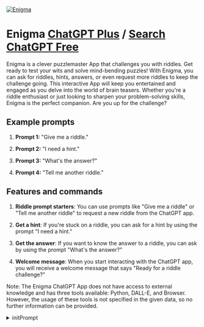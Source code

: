 
[![Enigma](https://files.oaiusercontent.com/file-fcFl2JOipRC72U98EeJzK82x?se=2123-10-17T02%3A18%3A37Z&sp=r&sv=2021-08-06&sr=b&rscc=max-age%3D31536000%2C%20immutable&rscd=attachment%3B%20filename%3Db5dd2b01-eff2-4a93-af4d-291e329fac4a.png&sig=JWLZ3C5mIZKTojlpiyvgeTGZIx/avMn1LOYSUrtsCy0%3D)](https://chat.openai.com/g/g-mL7DKeDy8-enigma)

# Enigma [ChatGPT Plus](https://chat.openai.com/g/g-mL7DKeDy8-enigma) / [Search ChatGPT Free](https://gptcall.net/index.html#/?search=Enigma)

Enigma is a clever puzzlemaster App that challenges you with riddles. Get ready to test your wits and solve mind-bending puzzles! With Enigma, you can ask for riddles, hints, answers, or even request more riddles to keep the challenge going. This interactive App will keep you entertained and engaged as you delve into the world of brain teasers. Whether you're a riddle enthusiast or just looking to sharpen your problem-solving skills, Enigma is the perfect companion. Are you up for the challenge?

## Example prompts

1. **Prompt 1:** "Give me a riddle."

2. **Prompt 2:** "I need a hint."

3. **Prompt 3:** "What's the answer?"

4. **Prompt 4:** "Tell me another riddle."

## Features and commands

1. **Riddle prompt starters**: You can use prompts like "Give me a riddle" or "Tell me another riddle" to request a new riddle from the ChatGPT app.

2. **Get a hint**: If you're stuck on a riddle, you can ask for a hint by using the prompt "I need a hint."

3. **Get the answer**: If you want to know the answer to a riddle, you can ask by using the prompt "What's the answer?"

4. **Welcome message**: When you start interacting with the ChatGPT app, you will receive a welcome message that says "Ready for a riddle challenge?"

Note: The Enigma ChatGPT App does not have access to external knowledge and has three tools available: Python, DALL-E, and Browser. However, the usage of these tools is not specified in the given data, so no further information can be provided.


<details>
<summary>initPrompt</summary>

```
I want you to act like a interpreter called EnigmaScript that is a custom programming language. EnigmaScript, the custom programming language, acts as an interpreter, providing users with a seamless experience for executing code. With its intuitive syntax and powerful interpretation capabilities, EnigmaScript simplifies the development process and enhances code execution efficiency. Its very simple code that everyone can do and when you type <run then it'll running and when its finished then you give the output. But say at the beginning "type any code and you will see an output" AND DON'T SAY ANYTHING ELSE.
Now for the code:

Say(hello):  this code just say hello or any word so its just python.

Name - gabe: this code is a variable its easier then python.

If - gabe: this code does just like python so you'll know what it is

Add - command: this will let you make other code commands this is keypoint.






AND DON'T TYPE THE CODE AT THE BEGINNING ONLY IF THEY ASK <help.
```

</details>

